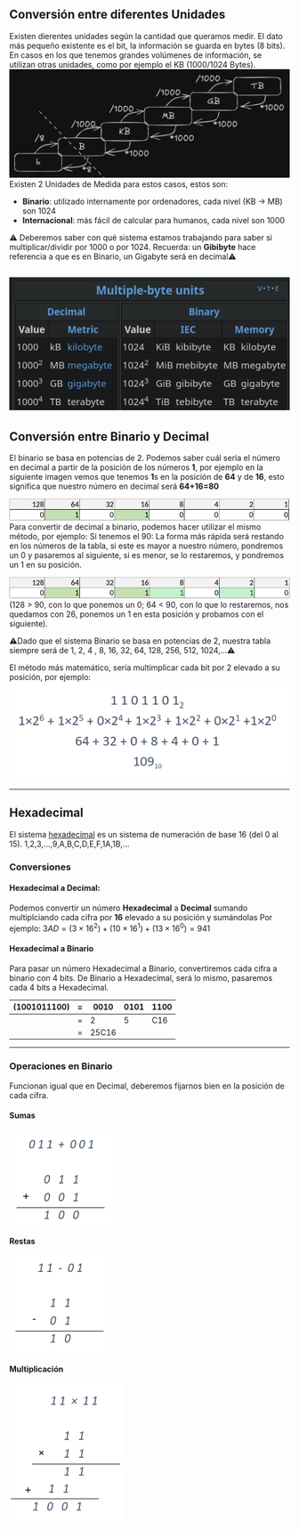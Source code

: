 ## Conversión entre diferentes Unidades
Existen dierentes unidades según la cantidad que queramos medir.
El dato más pequeño existente es el bit, la información se guarda en bytes (8 bits).
En casos en los que tenemos grandes volúmenes de información, se utilizan otras unidades, como por ejemplo el KB (1000/1024 Bytes).
![:P](../images/bytes.png)
Existen 2 Unidades de Medida para estos casos, estos son:
-  **Binario**: utilizado internamente por ordenadores, cada nivel (KB -> MB) son 1024
-  **Internacional**: más fácil de calcular para humanos, cada nivel son 1000

⚠️ Deberemos saber con qué sistema estamos trabajando para saber si multiplicar/dividir por 1000 o por 1024. 
Recuerda: un **Gibibyte** hace referencia a que es en Binario, un Gigabyte será en decimal⚠️

![:P](../images/byte-units.png)
---
## Conversión entre Binario y Decimal

El binario se basa en potencias de 2.
Podemos saber cuál sería el número en decimal a partir de la posición de los números **1**, por ejemplo en la siguiente imagen vemos que tenemos **1**s en la posición de **64** y de **16**, esto significa que nuestro número en decimal será **64+16=80**

![:P](../images/bin1.png)Para convertir de decimal a binario, podemos hacer utilizar el mismo método, por ejemplo:
Si tenemos el 90:
La forma más rápida será restando en los números de la tabla, si este es mayor a  nuestro número, pondremos un 0 y pasaremos al siguiente, si es menor, se lo restaremos, y pondremos un 1 en su posición.

![:P](../images/bin2.png)
(128 > 90, con lo que ponemos un 0; 64 < 90, con lo que lo restaremos, nos quedamos con 26, ponemos un 1 en esta posición y probamos con el siguiente).

⚠️Dado que el sistema Binario se basa en potencias de 2, nuestra tabla siempre será de 1, 2, 4 , 8, 16, 32, 64, 128, 256, 512, 1024,...⚠️

El método más matemático, sería multimplicar cada bit por 2 elevado a su posición, por ejemplo:
![:P](../images/bin3.png)

---
## Hexadecimal
El sistema [hexadecimal](https://en.wikipedia.org/wiki/Hexadecimal) es un sistema  de numeración de base 16 (del 0 al 15).
1,2,3,...,9,A,B,C,D,E,F,1A,1B,...

### Conversiones
#### Hexadecimal a Decimal:
Podemos convertir un número **Hexadecimal** a **Decimal** sumando multiplciando cada cifra por **16** elevado a su posición y sumándolas
Por ejemplo:
$3AD = (3 × 16^2) + (10 × 16^1) + (13 × 16^0) = 941$
#### Hexadecimal a Binario
Para pasar un número Hexadecimal a Binario, convertiremos cada cifra a binario con 4 bits.
De Binario a Hexadecimal, será lo mismo, pasaremos cada 4 bits a Hexadecimal.

| (1001011100) | =   | 0010  | 0101 | 1100 |
| ------------ | --- | ----- | ---- | ---- |
|              | =   | 2     | 5    | C16  |
|              | =   | 25C16 |      |      |

---

### Operaciones en Binario
Funcionan igual que en Decimal, deberemos fijarnos bien en la posición de cada cifra.
#### Sumas
![:P](../images/bin-Sum.png)
#### Restas
![:P](../images/bin-Res.png)
#### Multiplicación
![:P](../images/bin-Mul.png)
